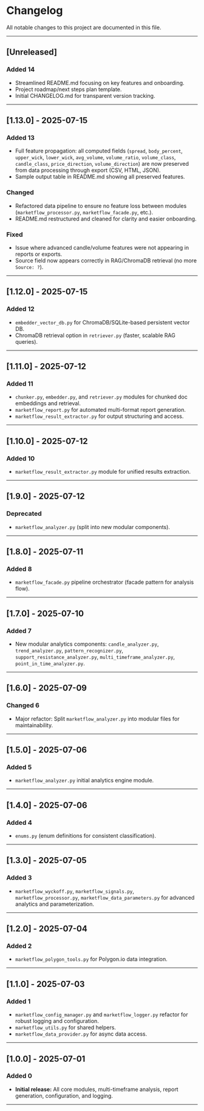 # Changelog

All notable changes to this project are documented in this file.

---

## [Unreleased]

### Added 14

- Streamlined README.md focusing on key features and onboarding.
- Project roadmap/next steps plan template.
- Initial CHANGELOG.md for transparent version tracking.

---

## [1.13.0] - 2025-07-15

### Added 13

- Full feature propagation: all computed fields (`spread`, `body_percent`, `upper_wick`, `lower_wick`, `avg_volume`, `volume_ratio`, `volume_class`, `candle_class`, `price_direction`, `volume_direction`) are now preserved from data processing through export (CSV, HTML, JSON).
- Sample output table in README.md showing all preserved features.

### Changed

- Refactored data pipeline to ensure no feature loss between modules (`marketflow_processor.py`, `marketflow_facade.py`, etc.).
- README.md restructured and cleaned for clarity and easier onboarding.

### Fixed

- Issue where advanced candle/volume features were not appearing in reports or exports.
- Source field now appears correctly in RAG/ChromaDB retrieval (no more `Source: ?`).

---

## [1.12.0] - 2025-07-15

### Added 12

- `embedder_vector_db.py` for ChromaDB/SQLite-based persistent vector DB.
- ChromaDB retrieval option in `retriever.py` (faster, scalable RAG queries).

---

## [1.11.0] - 2025-07-12

### Added 11

- `chunker.py`, `embedder.py`, and `retriever.py` modules for chunked doc embeddings and retrieval.
- `marketflow_report.py` for automated multi-format report generation.
- `marketflow_result_extractor.py` for output structuring and access.

---

## [1.10.0] - 2025-07-12

### Added 10

- `marketflow_result_extractor.py` module for unified results extraction.

---

## [1.9.0] - 2025-07-12

### Deprecated

- `marketflow_analyzer.py` (split into new modular components).

---

## [1.8.0] - 2025-07-11

### Added 8

- `marketflow_facade.py` pipeline orchestrator (facade pattern for analysis flow).

---

## [1.7.0] - 2025-07-10

### Added 7

- New modular analytics components: `candle_analyzer.py`, `trend_analyzer.py`, `pattern_recognizer.py`, `support_resistance_analyzer.py`, `multi_timeframe_analyzer.py`, `point_in_time_analyzer.py`.

---

## [1.6.0] - 2025-07-09

### Changed 6

- Major refactor: Split `marketflow_analyzer.py` into modular files for maintainability.

---

## [1.5.0] - 2025-07-06

### Added 5

- `marketflow_analyzer.py` initial analytics engine module.

---

## [1.4.0] - 2025-07-06

### Added 4

- `enums.py` (enum definitions for consistent classification).

---

## [1.3.0] - 2025-07-05

### Added 3

- `marketflow_wyckoff.py`, `marketflow_signals.py`, `marketflow_processor.py`, `marketflow_data_parameters.py` for advanced analytics and parameterization.

---

## [1.2.0] - 2025-07-04

### Added 2

- `marketflow_polygon_tools.py` for Polygon.io data integration.

---

## [1.1.0] - 2025-07-03

### Added 1

- `marketflow_config_manager.py` and `marketflow_logger.py` refactor for robust logging and configuration.
- `marketflow_utils.py` for shared helpers.
- `marketflow_data_provider.py` for async data access.

---

## [1.0.0] - 2025-07-01

### Added 0

- **Initial release:** All core modules, multi-timeframe analysis, report generation, configuration, and logging.

---
